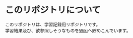 # このリポジトリについて
このリポジトリは、学習記録用リポジトリです。<br>
学習結果及び、欲参照しそうなものを[Wiki](https://github.com/matsumoto14/learn/wiki)へ貯めこんでいます。